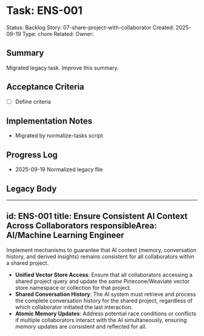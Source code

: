 # Task: ENS-001
Status: Backlog
Story: 07-share-project-with-collaborator
Created: 2025-09-19
Type: chore
Related:
Owner:

## Summary
Migrated legacy task. Improve this summary.

## Acceptance Criteria
- [ ] Define criteria

## Implementation Notes
- Migrated by normalize-tasks script

## Progress Log
- 2025-09-19 Normalized legacy file

## Legacy Body

---
id: ENS-001
title: Ensure Consistent AI Context Across Collaborators
responsibleArea: AI/Machine Learning Engineer
---
Implement mechanisms to guarantee that AI context (memory, conversation history, and derived insights) remains consistent for all collaborators within a shared project.
*   **Unified Vector Store Access**: Ensure that all collaborators accessing a shared project query and update the *same* Pinecone/Weaviate vector store namespace or collection for that project.
*   **Shared Conversation History**: The AI system must retrieve and process the complete conversation history for the shared project, regardless of which collaborator initiated the last interaction.
*   **Atomic Memory Updates**: Address potential race conditions or conflicts if multiple collaborators interact with the AI simultaneously, ensuring memory updates are consistent and reflected for all.
